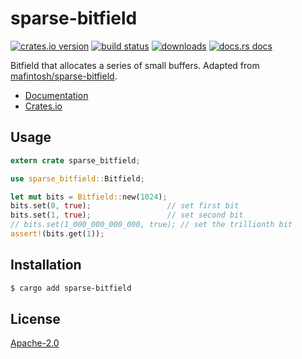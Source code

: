 # sparse-bitfield
[![crates.io version][1]][2] [![build status][3]][4]
[![downloads][5]][6] [![docs.rs docs][7]][8]

Bitfield that allocates a series of small buffers. Adapted from
[mafintosh/sparse-bitfield].

- [Documentation][8]
- [Crates.io][2]

## Usage
```rust
extern crate sparse_bitfield;

use sparse_bitfield::Bitfield;

let mut bits = Bitfield::new(1024);
bits.set(0, true);                 // set first bit
bits.set(1, true);                 // set second bit
// bits.set(1_000_000_000_000, true); // set the trillionth bit
assert!(bits.get(1));
```

## Installation
```sh
$ cargo add sparse-bitfield
```

## License
[Apache-2.0](./LICENSE)

[1]: https://img.shields.io/crates/v/sparse-bitfield.svg?style=flat-square
[2]: https://crates.io/crates/sparse-bitfield
[3]: https://img.shields.io/travis/datrs/sparse-bitfield.svg?style=flat-square
[4]: https://travis-ci.org/datrs/sparse-bitfield
[5]: https://img.shields.io/crates/d/sparse-bitfield.svg?style=flat-square
[6]: https://crates.io/crates/sparse-bitfield
[7]: https://docs.rs/sparse-bitfield/badge.svg
[8]: https://docs.rs/sparse-bitfield

[mafintosh/sparse-bitfield]: https://github.com/mafintosh/sparse-bitfield
